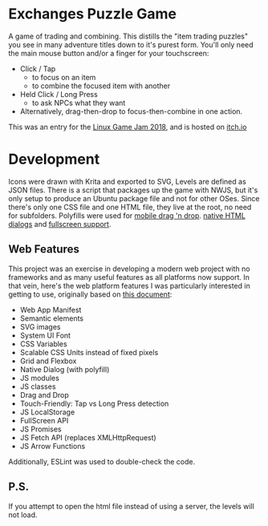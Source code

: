 # Exchanges Puzzle Game
A game of trading and combining. This distills the "item trading puzzles" you see in many adventure titles down to it's purest form.
You'll only need the main mouse button and/or a finger for your touchscreen:
  * Click / Tap
    * to focus on an item
    * to combine the focused item with another
  * Held Click / Long Press
    * to ask NPCs what they want
  * Alternatively, drag-then-drop to focus-then-combine in one action.

This was an entry for the [Linux Game Jam 2018](https://itch.io/jam/linux-game-jam-2018), and is hosted on [itch.io](https://samsarette.itch.io/exchanges)

# Development
Icons were drawn with Krita and exported to SVG, Levels are defined as JSON files.
There is a script that packages up the game with NWJS, but it's only setup to produce an Ubuntu package file and not for other OSes.
Since there's only one CSS file and one HTML file, they live at the root, no need for subfolders.
Polyfills were used for [mobile drag 'n drop](https://github.com/Bernardo-Castilho/dragdroptouch). [native HTML dialogs](https://github.com/GoogleChrome/dialog-polyfill) and [fullscreen support](https://github.com/sindresorhus/screenfull.js/).

## Web Features
This project was an exercise in developing a modern web project with no frameworks and as many useful features as all platforms now support.
In that vein, here's the web platform features I was particularly interested in getting to use, originally based on [this document](https://docs.google.com/document/d/14UXVubbQEP-4PO832kH4HpRE9S3NaVBGhfuQDwh2_Y8/):
 * Web App Manifest
 * Semantic elements
 * SVG images
 * System UI Font
 * CSS Variables
 * Scalable CSS Units instead of fixed pixels
 * Grid and Flexbox
 * Native Dialog (with polyfill)
 * JS modules
 * JS classes
 * Drag and Drop
 * Touch-Friendly: Tap vs Long Press detection
 * JS LocalStorage
 * FullScreen API
 * JS Promises
 * JS Fetch API (replaces XMLHttpRequest)
 * JS Arrow Functions

Additionally, ESLint was used to double-check the code.

## P.S.
If you attempt to open the html file instead of using a server, the levels will not load.
